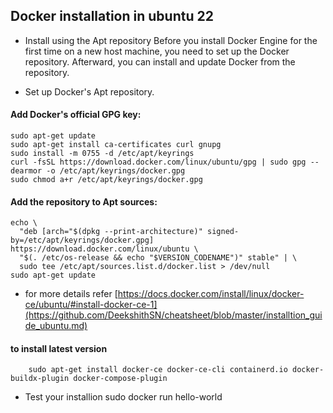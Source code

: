 
## Docker installation in ubuntu 22
 - Install using the Apt repository
   Before you install Docker Engine for the first time on a new host machine, you need to set up the Docker repository. Afterward, you can install and update Docker from the repository.

 - Set up Docker's Apt repository.

 #### Add Docker's official GPG key:
    sudo apt-get update
    sudo apt-get install ca-certificates curl gnupg
    sudo install -m 0755 -d /etc/apt/keyrings
    curl -fsSL https://download.docker.com/linux/ubuntu/gpg | sudo gpg --dearmor -o /etc/apt/keyrings/docker.gpg
    sudo chmod a+r /etc/apt/keyrings/docker.gpg

 #### Add the repository to Apt sources:
    echo \
      "deb [arch="$(dpkg --print-architecture)" signed-by=/etc/apt/keyrings/docker.gpg] https://download.docker.com/linux/ubuntu \
      "$(. /etc/os-release && echo "$VERSION_CODENAME")" stable" | \
      sudo tee /etc/apt/sources.list.d/docker.list > /dev/null
    sudo apt-get update

  - for more details refer  [https://docs.docker.com/install/linux/docker-ce/ubuntu/#install-docker-ce-1](https://github.com/DeekshithSN/cheatsheet/blob/master/installtion_guide_ubuntu.md)

#### to install latest version 
        sudo apt-get install docker-ce docker-ce-cli containerd.io docker-buildx-plugin docker-compose-plugin

   - Test your installion
        sudo docker run hello-world
